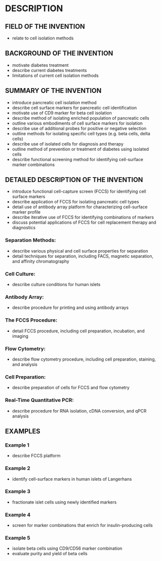 # DESCRIPTION

## FIELD OF THE INVENTION

- relate to cell isolation methods

## BACKGROUND OF THE INVENTION

- motivate diabetes treatment
- describe current diabetes treatments
- limitations of current cell isolation methods

## SUMMARY OF THE INVENTION

- introduce pancreatic cell isolation method
- describe cell surface markers for pancreatic cell identification
- motivate use of CD9 marker for beta cell isolation
- describe method of isolating enriched population of pancreatic cells
- outline various embodiments of cell surface markers for isolation
- describe use of additional probes for positive or negative selection
- outline methods for isolating specific cell types (e.g. beta cells, delta cells)
- describe use of isolated cells for diagnosis and therapy
- outline method of prevention or treatment of diabetes using isolated cells
- describe functional screening method for identifying cell-surface marker combinations

## DETAILED DESCRIPTION OF THE INVENTION

- introduce functional cell-capture screen (FCCS) for identifying cell surface markers
- describe application of FCCS for isolating pancreatic cell types
- detail use of antibody array platform for characterizing cell-surface marker profile
- describe iterative use of FCCS for identifying combinations of markers
- discuss potential applications of FCCS for cell replacement therapy and diagnostics

### Separation Methods:

- describe various physical and cell surface properties for separation
- detail techniques for separation, including FACS, magnetic separation, and affinity chromatography

### Cell Culture:

- describe culture conditions for human islets

### Antibody Array:

- describe procedure for printing and using antibody arrays

### The FCCS Procedure:

- detail FCCS procedure, including cell preparation, incubation, and imaging

### Flow Cytometry:

- describe flow cytometry procedure, including cell preparation, staining, and analysis

### Cell Preparation:

- describe preparation of cells for FCCS and flow cytometry

### Real-Time Quantitative PCR:

- describe procedure for RNA isolation, cDNA conversion, and qPCR analysis

## EXAMPLES

### Example 1

- describe FCCS platform

### Example 2

- identify cell-surface markers in human islets of Langerhans

### Example 3

- fractionate islet cells using newly identified markers

### Example 4

- screen for marker combinations that enrich for insulin-producing cells

### Example 5

- isolate beta cells using CD9/CD56 marker combination
- evaluate purity and yield of beta cells


